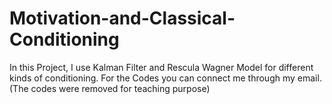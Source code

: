# Motivation-and-Classical-Conditioning
In this Project, I use Kalman Filter and Rescula Wagner Model for different kinds of conditioning.
For the Codes you can connect me through my email. (The codes were removed for teaching purpose)
